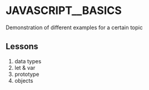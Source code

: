 # JAVASCRIPT__BASICS
 Demonstration of different examples for a certain topic

## Lessons

1. data types
2. let & var
3. prototype
4. objects
